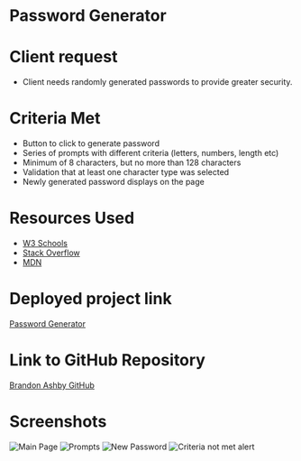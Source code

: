 # Password Generator

# Client request

- Client needs randomly generated passwords to provide greater security.

# Criteria Met

- Button to click to generate password
- Series of prompts with different criteria (letters, numbers, length etc)
- Minimum of 8 characters, but no more than 128 characters
- Validation that at least one character type was selected
- Newly generated password displays on the page

# Resources Used

- [W3 Schools](https://www.w3schools.com/) 
- [Stack Overflow](https://stackoverflow.com/)
- [MDN](https://developer.mozilla.org/en-US/docs/Web/JavaScript)

# Deployed project link

[Password Generator](https://bash7325.github.io/password-generator/)

# Link to GitHub Repository

[Brandon Ashby GitHub](https://github.com/bash7325/password-generator)

# Screenshots

![Main Page](https://i.imgur.com/9eqPuXx.png)
![Prompts](https://i.imgur.com/AvpWQDs.png)
![New Password](https://i.imgur.com/QAqrGLA.png)
![Criteria not met alert](https://i.imgur.com/q3ZM5hS.png)